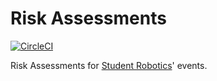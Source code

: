 # Risk Assessments

[![CircleCI](https://circleci.com/gh/srobo/risk-assessments.svg?style=svg)](https://circleci.com/gh/srobo/risk-assessments)

Risk Assessments for [Student Robotics](https://studentrobotics.org)' events.
